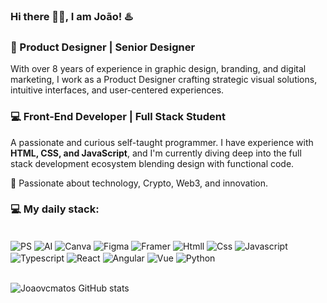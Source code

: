 ### Hi there 🤙🏼, I am João! ♨️

### 🎨 Product Designer | Senior Designer  
With over 8 years of experience in graphic design, branding, and digital marketing, I work as a Product Designer crafting strategic visual solutions, intuitive interfaces, and user-centered experiences.

### 💻 Front-End Developer | Full Stack Student  
A passionate and curious self-taught programmer. I have experience with **HTML, CSS, and JavaScript**, and I'm currently diving deep into the full stack development ecosystem  blending design with functional code.

🚀 Passionate about technology, Crypto, Web3, and innovation.

### 💻 My daily stack: 
<div style="display: inline_block"><br/>
<img align="center" alt="PS"  src="https://img.shields.io/badge/Adobe%20Photoshop-31A8FF?style=for-the-badge&logo=Adobe%20Photoshop&logoColor=black" />
<img align="center" alt="AI"  src="https://img.shields.io/badge/Adobe%20Illustrator-FF9A00?style=for-the-badge&logo=adobe%20illustrator&logoColor=white" />
<img align="center" alt="Canva"  src="https://img.shields.io/badge/Canva-%2300C4CC.svg?&style=for-the-badge&logo=Canva&logoColor=white"/>
<img align="center" alt="Figma"  src="https://img.shields.io/badge/Figma-F24E1E?style=for-the-badge&logo=figma&logoColor=white" />
<img align="center" alt="Framer"  src="https://img.shields.io/badge/Framer-black?style=for-the-badge&logo=framer&logoColor=blue" />
<img align="center" alt="Htmll"  src="https://img.shields.io/badge/HTML5-E34F26?style=for-the-badge&logo=html5&logoColor=white" />
<img align="center" alt="Css"  src="https://img.shields.io/badge/CSS3-1572B6?style=for-the-badge&logo=css3&logoColor=white" />
<img align="center" alt="Javascript"  src="https://img.shields.io/badge/JavaScript-F7DF1E?style=for-the-badge&logo=javascript&logoColor=black" />
<img align="center" alt="Typescript"  src="https://img.shields.io/badge/TypeScript-007ACC?style=for-the-badge&logo=typescript&logoColor=whit" />
<img align="center" alt="React"  src="https://img.shields.io/badge/React-20232A?style=for-the-badge&logo=react&logoColor=61DAFB" />
<img align="center" alt="Angular"  src="https://img.shields.io/badge/Angular-DD0031?style=for-the-badge&logo=angular&logoColor=white" />
<img align="center" alt="Vue"  src="https://img.shields.io/badge/Vue.js-35495E?style=for-the-badge&logo=vue.js&logoColor=4FC08D" />
<img align="center" alt="Python"  src="https://img.shields.io/badge/Python-14354C?style=for-the-badge&logo=python&logoColor=white" />
</div><br/>



![Joaovcmatos GitHub stats](https://github-readme-stats.vercel.app/api?username=joaovcmatos&show_icons=true&theme=radical)






